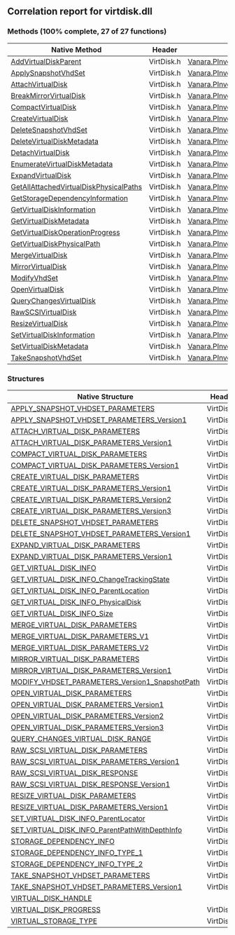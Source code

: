 ## Correlation report for virtdisk.dll  
### Methods (100% complete, 27 of 27 functions)  
Native Method | Header | Managed Method  
--- | --- | ---  
[AddVirtualDiskParent](https://www.google.com/search?num=5&q=AddVirtualDiskParent+site%3Amicrosoft.com) | VirtDisk.h | [Vanara.PInvoke.VirtDisk.AddVirtualDiskParent](https://github.com/dahall/Vanara/search?l=C%23&q=AddVirtualDiskParent)  
[ApplySnapshotVhdSet](https://www.google.com/search?num=5&q=ApplySnapshotVhdSet+site%3Amicrosoft.com) | VirtDisk.h | [Vanara.PInvoke.VirtDisk.ApplySnapshotVhdSet](https://github.com/dahall/Vanara/search?l=C%23&q=ApplySnapshotVhdSet)  
[AttachVirtualDisk](https://www.google.com/search?num=5&q=AttachVirtualDisk+site%3Amicrosoft.com) | VirtDisk.h | [Vanara.PInvoke.VirtDisk.AttachVirtualDisk](https://github.com/dahall/Vanara/search?l=C%23&q=AttachVirtualDisk)  
[BreakMirrorVirtualDisk](http://msdn2.microsoft.com/en-us/library/hh448676) | VirtDisk.h | [Vanara.PInvoke.VirtDisk.BreakMirrorVirtualDisk](https://github.com/dahall/Vanara/search?l=C%23&q=BreakMirrorVirtualDisk)  
[CompactVirtualDisk](https://www.google.com/search?num=5&q=CompactVirtualDisk+site%3Amicrosoft.com) | VirtDisk.h | [Vanara.PInvoke.VirtDisk.CompactVirtualDisk](https://github.com/dahall/Vanara/search?l=C%23&q=CompactVirtualDisk)  
[CreateVirtualDisk](https://www.google.com/search?num=5&q=CreateVirtualDisk+site%3Amicrosoft.com) | VirtDisk.h | [Vanara.PInvoke.VirtDisk.CreateVirtualDisk](https://github.com/dahall/Vanara/search?l=C%23&q=CreateVirtualDisk)  
[DeleteSnapshotVhdSet](https://www.google.com/search?num=5&q=DeleteSnapshotVhdSet+site%3Amicrosoft.com) | VirtDisk.h | [Vanara.PInvoke.VirtDisk.DeleteSnapshotVhdSet](https://github.com/dahall/Vanara/search?l=C%23&q=DeleteSnapshotVhdSet)  
[DeleteVirtualDiskMetadata](https://www.google.com/search?num=5&q=DeleteVirtualDiskMetadata+site%3Amicrosoft.com) | VirtDisk.h | [Vanara.PInvoke.VirtDisk.DeleteVirtualDiskMetadata](https://github.com/dahall/Vanara/search?l=C%23&q=DeleteVirtualDiskMetadata)  
[DetachVirtualDisk](https://www.google.com/search?num=5&q=DetachVirtualDisk+site%3Amicrosoft.com) | VirtDisk.h | [Vanara.PInvoke.VirtDisk.DetachVirtualDisk](https://github.com/dahall/Vanara/search?l=C%23&q=DetachVirtualDisk)  
[EnumerateVirtualDiskMetadata](https://www.google.com/search?num=5&q=EnumerateVirtualDiskMetadata+site%3Amicrosoft.com) | VirtDisk.h | [Vanara.PInvoke.VirtDisk.EnumerateVirtualDiskMetadata](https://github.com/dahall/Vanara/search?l=C%23&q=EnumerateVirtualDiskMetadata)  
[ExpandVirtualDisk](https://www.google.com/search?num=5&q=ExpandVirtualDisk+site%3Amicrosoft.com) | VirtDisk.h | [Vanara.PInvoke.VirtDisk.ExpandVirtualDisk](https://github.com/dahall/Vanara/search?l=C%23&q=ExpandVirtualDisk)  
[GetAllAttachedVirtualDiskPhysicalPaths](https://www.google.com/search?num=5&q=GetAllAttachedVirtualDiskPhysicalPaths+site%3Amicrosoft.com) | VirtDisk.h | [Vanara.PInvoke.VirtDisk.GetAllAttachedVirtualDiskPhysicalPaths](https://github.com/dahall/Vanara/search?l=C%23&q=GetAllAttachedVirtualDiskPhysicalPaths)  
[GetStorageDependencyInformation](https://www.google.com/search?num=5&q=GetStorageDependencyInformation+site%3Amicrosoft.com) | VirtDisk.h | [Vanara.PInvoke.VirtDisk.GetStorageDependencyInformation](https://github.com/dahall/Vanara/search?l=C%23&q=GetStorageDependencyInformation)  
[GetVirtualDiskInformation](https://www.google.com/search?num=5&q=GetVirtualDiskInformation+site%3Amicrosoft.com) | VirtDisk.h | [Vanara.PInvoke.VirtDisk.GetVirtualDiskInformation](https://github.com/dahall/Vanara/search?l=C%23&q=GetVirtualDiskInformation)  
[GetVirtualDiskMetadata](https://www.google.com/search?num=5&q=GetVirtualDiskMetadata+site%3Amicrosoft.com) | VirtDisk.h | [Vanara.PInvoke.VirtDisk.GetVirtualDiskMetadata](https://github.com/dahall/Vanara/search?l=C%23&q=GetVirtualDiskMetadata)  
[GetVirtualDiskOperationProgress](https://www.google.com/search?num=5&q=GetVirtualDiskOperationProgress+site%3Amicrosoft.com) | VirtDisk.h | [Vanara.PInvoke.VirtDisk.GetVirtualDiskOperationProgress](https://github.com/dahall/Vanara/search?l=C%23&q=GetVirtualDiskOperationProgress)  
[GetVirtualDiskPhysicalPath](https://www.google.com/search?num=5&q=GetVirtualDiskPhysicalPath+site%3Amicrosoft.com) | VirtDisk.h | [Vanara.PInvoke.VirtDisk.GetVirtualDiskPhysicalPath](https://github.com/dahall/Vanara/search?l=C%23&q=GetVirtualDiskPhysicalPath)  
[MergeVirtualDisk](https://www.google.com/search?num=5&q=MergeVirtualDisk+site%3Amicrosoft.com) | VirtDisk.h | [Vanara.PInvoke.VirtDisk.MergeVirtualDisk](https://github.com/dahall/Vanara/search?l=C%23&q=MergeVirtualDisk)  
[MirrorVirtualDisk](https://www.google.com/search?num=5&q=MirrorVirtualDisk+site%3Amicrosoft.com) | VirtDisk.h | [Vanara.PInvoke.VirtDisk.MirrorVirtualDisk](https://github.com/dahall/Vanara/search?l=C%23&q=MirrorVirtualDisk)  
[ModifyVhdSet](https://www.google.com/search?num=5&q=ModifyVhdSet+site%3Amicrosoft.com) | VirtDisk.h | [Vanara.PInvoke.VirtDisk.ModifyVhdSet](https://github.com/dahall/Vanara/search?l=C%23&q=ModifyVhdSet)  
[OpenVirtualDisk](https://www.google.com/search?num=5&q=OpenVirtualDisk+site%3Amicrosoft.com) | VirtDisk.h | [Vanara.PInvoke.VirtDisk.OpenVirtualDisk](https://github.com/dahall/Vanara/search?l=C%23&q=OpenVirtualDisk)  
[QueryChangesVirtualDisk](https://www.google.com/search?num=5&q=QueryChangesVirtualDisk+site%3Amicrosoft.com) | VirtDisk.h | [Vanara.PInvoke.VirtDisk.QueryChangesVirtualDisk](https://github.com/dahall/Vanara/search?l=C%23&q=QueryChangesVirtualDisk)  
[RawSCSIVirtualDisk](https://www.google.com/search?num=5&q=RawSCSIVirtualDisk+site%3Amicrosoft.com) | VirtDisk.h | [Vanara.PInvoke.VirtDisk.RawSCSIVirtualDisk](https://github.com/dahall/Vanara/search?l=C%23&q=RawSCSIVirtualDisk)  
[ResizeVirtualDisk](https://www.google.com/search?num=5&q=ResizeVirtualDisk+site%3Amicrosoft.com) | VirtDisk.h | [Vanara.PInvoke.VirtDisk.ResizeVirtualDisk](https://github.com/dahall/Vanara/search?l=C%23&q=ResizeVirtualDisk)  
[SetVirtualDiskInformation](https://www.google.com/search?num=5&q=SetVirtualDiskInformation+site%3Amicrosoft.com) | VirtDisk.h | [Vanara.PInvoke.VirtDisk.SetVirtualDiskInformation](https://github.com/dahall/Vanara/search?l=C%23&q=SetVirtualDiskInformation)  
[SetVirtualDiskMetadata](https://www.google.com/search?num=5&q=SetVirtualDiskMetadata+site%3Amicrosoft.com) | VirtDisk.h | [Vanara.PInvoke.VirtDisk.SetVirtualDiskMetadata](https://github.com/dahall/Vanara/search?l=C%23&q=SetVirtualDiskMetadata)  
[TakeSnapshotVhdSet](https://www.google.com/search?num=5&q=TakeSnapshotVhdSet+site%3Amicrosoft.com) | VirtDisk.h | [Vanara.PInvoke.VirtDisk.TakeSnapshotVhdSet](https://github.com/dahall/Vanara/search?l=C%23&q=TakeSnapshotVhdSet)  
### Structures  
Native Structure | Header | Managed Structure  
--- | --- | ---  
[APPLY_SNAPSHOT_VHDSET_PARAMETERS](https://www.google.com/search?num=5&q=APPLY_SNAPSHOT_VHDSET_PARAMETERS+site%3Amicrosoft.com) | VirtDisk.h | [Vanara.PInvoke.VirtDisk.APPLY_SNAPSHOT_VHDSET_PARAMETERS](https://github.com/dahall/Vanara/search?l=C%23&q=APPLY_SNAPSHOT_VHDSET_PARAMETERS)  
[APPLY_SNAPSHOT_VHDSET_PARAMETERS_Version1](https://www.google.com/search?num=5&q=APPLY_SNAPSHOT_VHDSET_PARAMETERS_Version1+site%3Amicrosoft.com) | VirtDisk.h | [Vanara.PInvoke.VirtDisk.APPLY_SNAPSHOT_VHDSET_PARAMETERS.APPLY_SNAPSHOT_VHDSET_PARAMETERS_Version1](https://github.com/dahall/Vanara/search?l=C%23&q=APPLY_SNAPSHOT_VHDSET_PARAMETERS_Version1)  
[ATTACH_VIRTUAL_DISK_PARAMETERS](https://www.google.com/search?num=5&q=ATTACH_VIRTUAL_DISK_PARAMETERS+site%3Amicrosoft.com) | VirtDisk.h | [Vanara.PInvoke.VirtDisk.ATTACH_VIRTUAL_DISK_PARAMETERS](https://github.com/dahall/Vanara/search?l=C%23&q=ATTACH_VIRTUAL_DISK_PARAMETERS)  
[ATTACH_VIRTUAL_DISK_PARAMETERS_Version1](https://www.google.com/search?num=5&q=ATTACH_VIRTUAL_DISK_PARAMETERS_Version1+site%3Amicrosoft.com) | VirtDisk.h | [Vanara.PInvoke.VirtDisk.ATTACH_VIRTUAL_DISK_PARAMETERS.ATTACH_VIRTUAL_DISK_PARAMETERS_Version1](https://github.com/dahall/Vanara/search?l=C%23&q=ATTACH_VIRTUAL_DISK_PARAMETERS_Version1)  
[COMPACT_VIRTUAL_DISK_PARAMETERS](https://www.google.com/search?num=5&q=COMPACT_VIRTUAL_DISK_PARAMETERS+site%3Amicrosoft.com) | VirtDisk.h | [Vanara.PInvoke.VirtDisk.COMPACT_VIRTUAL_DISK_PARAMETERS](https://github.com/dahall/Vanara/search?l=C%23&q=COMPACT_VIRTUAL_DISK_PARAMETERS)  
[COMPACT_VIRTUAL_DISK_PARAMETERS_Version1](https://www.google.com/search?num=5&q=COMPACT_VIRTUAL_DISK_PARAMETERS_Version1+site%3Amicrosoft.com) | VirtDisk.h | [Vanara.PInvoke.VirtDisk.COMPACT_VIRTUAL_DISK_PARAMETERS.COMPACT_VIRTUAL_DISK_PARAMETERS_Version1](https://github.com/dahall/Vanara/search?l=C%23&q=COMPACT_VIRTUAL_DISK_PARAMETERS_Version1)  
[CREATE_VIRTUAL_DISK_PARAMETERS](https://www.google.com/search?num=5&q=CREATE_VIRTUAL_DISK_PARAMETERS+site%3Amicrosoft.com) | VirtDisk.h | [Vanara.PInvoke.VirtDisk.CREATE_VIRTUAL_DISK_PARAMETERS](https://github.com/dahall/Vanara/search?l=C%23&q=CREATE_VIRTUAL_DISK_PARAMETERS)  
[CREATE_VIRTUAL_DISK_PARAMETERS_Version1](https://www.google.com/search?num=5&q=CREATE_VIRTUAL_DISK_PARAMETERS_Version1+site%3Amicrosoft.com) | VirtDisk.h | [Vanara.PInvoke.VirtDisk.CREATE_VIRTUAL_DISK_PARAMETERS.CREATE_VIRTUAL_DISK_PARAMETERS_Version1](https://github.com/dahall/Vanara/search?l=C%23&q=CREATE_VIRTUAL_DISK_PARAMETERS_Version1)  
[CREATE_VIRTUAL_DISK_PARAMETERS_Version2](https://www.google.com/search?num=5&q=CREATE_VIRTUAL_DISK_PARAMETERS_Version2+site%3Amicrosoft.com) | VirtDisk.h | [Vanara.PInvoke.VirtDisk.CREATE_VIRTUAL_DISK_PARAMETERS.CREATE_VIRTUAL_DISK_PARAMETERS_Version2](https://github.com/dahall/Vanara/search?l=C%23&q=CREATE_VIRTUAL_DISK_PARAMETERS_Version2)  
[CREATE_VIRTUAL_DISK_PARAMETERS_Version3](https://www.google.com/search?num=5&q=CREATE_VIRTUAL_DISK_PARAMETERS_Version3+site%3Amicrosoft.com) | VirtDisk.h | [Vanara.PInvoke.VirtDisk.CREATE_VIRTUAL_DISK_PARAMETERS.CREATE_VIRTUAL_DISK_PARAMETERS_Version3](https://github.com/dahall/Vanara/search?l=C%23&q=CREATE_VIRTUAL_DISK_PARAMETERS_Version3)  
[DELETE_SNAPSHOT_VHDSET_PARAMETERS](https://www.google.com/search?num=5&q=DELETE_SNAPSHOT_VHDSET_PARAMETERS+site%3Amicrosoft.com) | VirtDisk.h | [Vanara.PInvoke.VirtDisk.DELETE_SNAPSHOT_VHDSET_PARAMETERS](https://github.com/dahall/Vanara/search?l=C%23&q=DELETE_SNAPSHOT_VHDSET_PARAMETERS)  
[DELETE_SNAPSHOT_VHDSET_PARAMETERS_Version1](https://www.google.com/search?num=5&q=DELETE_SNAPSHOT_VHDSET_PARAMETERS_Version1+site%3Amicrosoft.com) | VirtDisk.h | [Vanara.PInvoke.VirtDisk.DELETE_SNAPSHOT_VHDSET_PARAMETERS.DELETE_SNAPSHOT_VHDSET_PARAMETERS_Version1](https://github.com/dahall/Vanara/search?l=C%23&q=DELETE_SNAPSHOT_VHDSET_PARAMETERS_Version1)  
[EXPAND_VIRTUAL_DISK_PARAMETERS](https://www.google.com/search?num=5&q=EXPAND_VIRTUAL_DISK_PARAMETERS+site%3Amicrosoft.com) | VirtDisk.h | [Vanara.PInvoke.VirtDisk.EXPAND_VIRTUAL_DISK_PARAMETERS](https://github.com/dahall/Vanara/search?l=C%23&q=EXPAND_VIRTUAL_DISK_PARAMETERS)  
[EXPAND_VIRTUAL_DISK_PARAMETERS_Version1](https://www.google.com/search?num=5&q=EXPAND_VIRTUAL_DISK_PARAMETERS_Version1+site%3Amicrosoft.com) | VirtDisk.h | [Vanara.PInvoke.VirtDisk.EXPAND_VIRTUAL_DISK_PARAMETERS.EXPAND_VIRTUAL_DISK_PARAMETERS_Version1](https://github.com/dahall/Vanara/search?l=C%23&q=EXPAND_VIRTUAL_DISK_PARAMETERS_Version1)  
[GET_VIRTUAL_DISK_INFO](https://www.google.com/search?num=5&q=GET_VIRTUAL_DISK_INFO+site%3Amicrosoft.com) | VirtDisk.h | [Vanara.PInvoke.VirtDisk.GET_VIRTUAL_DISK_INFO](https://github.com/dahall/Vanara/search?l=C%23&q=GET_VIRTUAL_DISK_INFO)  
[GET_VIRTUAL_DISK_INFO_ChangeTrackingState](https://www.google.com/search?num=5&q=GET_VIRTUAL_DISK_INFO_ChangeTrackingState+site%3Amicrosoft.com) | VirtDisk.h | [Vanara.PInvoke.VirtDisk.GET_VIRTUAL_DISK_INFO.GET_VIRTUAL_DISK_INFO_ChangeTrackingState](https://github.com/dahall/Vanara/search?l=C%23&q=GET_VIRTUAL_DISK_INFO_ChangeTrackingState)  
[GET_VIRTUAL_DISK_INFO_ParentLocation](https://www.google.com/search?num=5&q=GET_VIRTUAL_DISK_INFO_ParentLocation+site%3Amicrosoft.com) | VirtDisk.h | [Vanara.PInvoke.VirtDisk.GET_VIRTUAL_DISK_INFO.GET_VIRTUAL_DISK_INFO_ParentLocation](https://github.com/dahall/Vanara/search?l=C%23&q=GET_VIRTUAL_DISK_INFO_ParentLocation)  
[GET_VIRTUAL_DISK_INFO_PhysicalDisk](https://www.google.com/search?num=5&q=GET_VIRTUAL_DISK_INFO_PhysicalDisk+site%3Amicrosoft.com) | VirtDisk.h | [Vanara.PInvoke.VirtDisk.GET_VIRTUAL_DISK_INFO.GET_VIRTUAL_DISK_INFO_PhysicalDisk](https://github.com/dahall/Vanara/search?l=C%23&q=GET_VIRTUAL_DISK_INFO_PhysicalDisk)  
[GET_VIRTUAL_DISK_INFO_Size](https://www.google.com/search?num=5&q=GET_VIRTUAL_DISK_INFO_Size+site%3Amicrosoft.com) | VirtDisk.h | [Vanara.PInvoke.VirtDisk.GET_VIRTUAL_DISK_INFO.GET_VIRTUAL_DISK_INFO_Size](https://github.com/dahall/Vanara/search?l=C%23&q=GET_VIRTUAL_DISK_INFO_Size)  
[MERGE_VIRTUAL_DISK_PARAMETERS](https://www.google.com/search?num=5&q=MERGE_VIRTUAL_DISK_PARAMETERS+site%3Amicrosoft.com) | VirtDisk.h | [Vanara.PInvoke.VirtDisk.MERGE_VIRTUAL_DISK_PARAMETERS](https://github.com/dahall/Vanara/search?l=C%23&q=MERGE_VIRTUAL_DISK_PARAMETERS)  
[MERGE_VIRTUAL_DISK_PARAMETERS_V1](https://www.google.com/search?num=5&q=MERGE_VIRTUAL_DISK_PARAMETERS_V1+site%3Amicrosoft.com) | VirtDisk.h | [Vanara.PInvoke.VirtDisk.MERGE_VIRTUAL_DISK_PARAMETERS.MERGE_VIRTUAL_DISK_PARAMETERS_V1](https://github.com/dahall/Vanara/search?l=C%23&q=MERGE_VIRTUAL_DISK_PARAMETERS_V1)  
[MERGE_VIRTUAL_DISK_PARAMETERS_V2](https://www.google.com/search?num=5&q=MERGE_VIRTUAL_DISK_PARAMETERS_V2+site%3Amicrosoft.com) | VirtDisk.h | [Vanara.PInvoke.VirtDisk.MERGE_VIRTUAL_DISK_PARAMETERS.MERGE_VIRTUAL_DISK_PARAMETERS_V2](https://github.com/dahall/Vanara/search?l=C%23&q=MERGE_VIRTUAL_DISK_PARAMETERS_V2)  
[MIRROR_VIRTUAL_DISK_PARAMETERS](http://msdn2.microsoft.com/en-us/library/hh448680) | VirtDisk.h | [Vanara.PInvoke.VirtDisk.MIRROR_VIRTUAL_DISK_PARAMETERS](https://github.com/dahall/Vanara/search?l=C%23&q=MIRROR_VIRTUAL_DISK_PARAMETERS)  
[MIRROR_VIRTUAL_DISK_PARAMETERS_Version1](http://msdn2.microsoft.com/en-us/library/hh448680) | VirtDisk.h | [Vanara.PInvoke.VirtDisk.MIRROR_VIRTUAL_DISK_PARAMETERS.MIRROR_VIRTUAL_DISK_PARAMETERS_Version1](https://github.com/dahall/Vanara/search?l=C%23&q=MIRROR_VIRTUAL_DISK_PARAMETERS_Version1)  
[MODIFY_VHDSET_PARAMETERS_Version1_SnapshotPath](https://www.google.com/search?num=5&q=MODIFY_VHDSET_PARAMETERS_Version1_SnapshotPath+site%3Amicrosoft.com) | VirtDisk.h | [Vanara.PInvoke.VirtDisk.MODIFY_VHDSET_PARAMETERS.MODIFY_VHDSET_PARAMETERS_Version1_SnapshotPath](https://github.com/dahall/Vanara/search?l=C%23&q=MODIFY_VHDSET_PARAMETERS_Version1_SnapshotPath)  
[OPEN_VIRTUAL_DISK_PARAMETERS](https://www.google.com/search?num=5&q=OPEN_VIRTUAL_DISK_PARAMETERS+site%3Amicrosoft.com) | VirtDisk.h | [Vanara.PInvoke.VirtDisk.OPEN_VIRTUAL_DISK_PARAMETERS](https://github.com/dahall/Vanara/search?l=C%23&q=OPEN_VIRTUAL_DISK_PARAMETERS)  
[OPEN_VIRTUAL_DISK_PARAMETERS_Version1](https://www.google.com/search?num=5&q=OPEN_VIRTUAL_DISK_PARAMETERS_Version1+site%3Amicrosoft.com) | VirtDisk.h | [Vanara.PInvoke.VirtDisk.OPEN_VIRTUAL_DISK_PARAMETERS.OPEN_VIRTUAL_DISK_PARAMETERS_Version1](https://github.com/dahall/Vanara/search?l=C%23&q=OPEN_VIRTUAL_DISK_PARAMETERS_Version1)  
[OPEN_VIRTUAL_DISK_PARAMETERS_Version2](https://www.google.com/search?num=5&q=OPEN_VIRTUAL_DISK_PARAMETERS_Version2+site%3Amicrosoft.com) | VirtDisk.h | [Vanara.PInvoke.VirtDisk.OPEN_VIRTUAL_DISK_PARAMETERS.OPEN_VIRTUAL_DISK_PARAMETERS_Version2](https://github.com/dahall/Vanara/search?l=C%23&q=OPEN_VIRTUAL_DISK_PARAMETERS_Version2)  
[OPEN_VIRTUAL_DISK_PARAMETERS_Version3](https://www.google.com/search?num=5&q=OPEN_VIRTUAL_DISK_PARAMETERS_Version3+site%3Amicrosoft.com) | VirtDisk.h | [Vanara.PInvoke.VirtDisk.OPEN_VIRTUAL_DISK_PARAMETERS.OPEN_VIRTUAL_DISK_PARAMETERS_Version3](https://github.com/dahall/Vanara/search?l=C%23&q=OPEN_VIRTUAL_DISK_PARAMETERS_Version3)  
[QUERY_CHANGES_VIRTUAL_DISK_RANGE](https://www.google.com/search?num=5&q=QUERY_CHANGES_VIRTUAL_DISK_RANGE+site%3Amicrosoft.com) | VirtDisk.h | [Vanara.PInvoke.VirtDisk.QUERY_CHANGES_VIRTUAL_DISK_RANGE](https://github.com/dahall/Vanara/search?l=C%23&q=QUERY_CHANGES_VIRTUAL_DISK_RANGE)  
[RAW_SCSI_VIRTUAL_DISK_PARAMETERS](https://www.google.com/search?num=5&q=RAW_SCSI_VIRTUAL_DISK_PARAMETERS+site%3Amicrosoft.com) | VirtDisk.h | [Vanara.PInvoke.VirtDisk.RAW_SCSI_VIRTUAL_DISK_PARAMETERS](https://github.com/dahall/Vanara/search?l=C%23&q=RAW_SCSI_VIRTUAL_DISK_PARAMETERS)  
[RAW_SCSI_VIRTUAL_DISK_PARAMETERS_Version1](https://www.google.com/search?num=5&q=RAW_SCSI_VIRTUAL_DISK_PARAMETERS_Version1+site%3Amicrosoft.com) | VirtDisk.h | [Vanara.PInvoke.VirtDisk.RAW_SCSI_VIRTUAL_DISK_PARAMETERS.RAW_SCSI_VIRTUAL_DISK_PARAMETERS_Version1](https://github.com/dahall/Vanara/search?l=C%23&q=RAW_SCSI_VIRTUAL_DISK_PARAMETERS_Version1)  
[RAW_SCSI_VIRTUAL_DISK_RESPONSE](https://www.google.com/search?num=5&q=RAW_SCSI_VIRTUAL_DISK_RESPONSE+site%3Amicrosoft.com) | VirtDisk.h | [Vanara.PInvoke.VirtDisk.RAW_SCSI_VIRTUAL_DISK_RESPONSE](https://github.com/dahall/Vanara/search?l=C%23&q=RAW_SCSI_VIRTUAL_DISK_RESPONSE)  
[RAW_SCSI_VIRTUAL_DISK_RESPONSE_Version1](https://www.google.com/search?num=5&q=RAW_SCSI_VIRTUAL_DISK_RESPONSE_Version1+site%3Amicrosoft.com) | VirtDisk.h | [Vanara.PInvoke.VirtDisk.RAW_SCSI_VIRTUAL_DISK_RESPONSE.RAW_SCSI_VIRTUAL_DISK_RESPONSE_Version1](https://github.com/dahall/Vanara/search?l=C%23&q=RAW_SCSI_VIRTUAL_DISK_RESPONSE_Version1)  
[RESIZE_VIRTUAL_DISK_PARAMETERS](https://www.google.com/search?num=5&q=RESIZE_VIRTUAL_DISK_PARAMETERS+site%3Amicrosoft.com) | VirtDisk.h | [Vanara.PInvoke.VirtDisk.RESIZE_VIRTUAL_DISK_PARAMETERS](https://github.com/dahall/Vanara/search?l=C%23&q=RESIZE_VIRTUAL_DISK_PARAMETERS)  
[RESIZE_VIRTUAL_DISK_PARAMETERS_Version1](https://www.google.com/search?num=5&q=RESIZE_VIRTUAL_DISK_PARAMETERS_Version1+site%3Amicrosoft.com) | VirtDisk.h | [Vanara.PInvoke.VirtDisk.RESIZE_VIRTUAL_DISK_PARAMETERS.RESIZE_VIRTUAL_DISK_PARAMETERS_Version1](https://github.com/dahall/Vanara/search?l=C%23&q=RESIZE_VIRTUAL_DISK_PARAMETERS_Version1)  
[SET_VIRTUAL_DISK_INFO_ParentLocator](http://msdn2.microsoft.com/en-us/library/dd323686) | VirtDisk.h | [Vanara.PInvoke.VirtDisk.SET_VIRTUAL_DISK_INFO.SET_VIRTUAL_DISK_INFO_ParentLocator](https://github.com/dahall/Vanara/search?l=C%23&q=SET_VIRTUAL_DISK_INFO_ParentLocator)  
[SET_VIRTUAL_DISK_INFO_ParentPathWithDepthInfo](http://msdn2.microsoft.com/en-us/library/dd323686) | VirtDisk.h | [Vanara.PInvoke.VirtDisk.SET_VIRTUAL_DISK_INFO.SET_VIRTUAL_DISK_INFO_ParentPathWithDepthInfo](https://github.com/dahall/Vanara/search?l=C%23&q=SET_VIRTUAL_DISK_INFO_ParentPathWithDepthInfo)  
[STORAGE_DEPENDENCY_INFO](https://www.google.com/search?num=5&q=STORAGE_DEPENDENCY_INFO+site%3Amicrosoft.com) | VirtDisk.h | [Vanara.PInvoke.VirtDisk.STORAGE_DEPENDENCY_INFO](https://github.com/dahall/Vanara/search?l=C%23&q=STORAGE_DEPENDENCY_INFO)  
[STORAGE_DEPENDENCY_INFO_TYPE_1](https://www.google.com/search?num=5&q=STORAGE_DEPENDENCY_INFO_TYPE_1+site%3Amicrosoft.com) | VirtDisk.h | [Vanara.PInvoke.VirtDisk.STORAGE_DEPENDENCY_INFO_TYPE_1](https://github.com/dahall/Vanara/search?l=C%23&q=STORAGE_DEPENDENCY_INFO_TYPE_1)  
[STORAGE_DEPENDENCY_INFO_TYPE_2](https://www.google.com/search?num=5&q=STORAGE_DEPENDENCY_INFO_TYPE_2+site%3Amicrosoft.com) | VirtDisk.h | [Vanara.PInvoke.VirtDisk.STORAGE_DEPENDENCY_INFO_TYPE_2](https://github.com/dahall/Vanara/search?l=C%23&q=STORAGE_DEPENDENCY_INFO_TYPE_2)  
[TAKE_SNAPSHOT_VHDSET_PARAMETERS](https://www.google.com/search?num=5&q=TAKE_SNAPSHOT_VHDSET_PARAMETERS+site%3Amicrosoft.com) | VirtDisk.h | [Vanara.PInvoke.VirtDisk.TAKE_SNAPSHOT_VHDSET_PARAMETERS](https://github.com/dahall/Vanara/search?l=C%23&q=TAKE_SNAPSHOT_VHDSET_PARAMETERS)  
[TAKE_SNAPSHOT_VHDSET_PARAMETERS_Version1](https://www.google.com/search?num=5&q=TAKE_SNAPSHOT_VHDSET_PARAMETERS_Version1+site%3Amicrosoft.com) | VirtDisk.h | [Vanara.PInvoke.VirtDisk.TAKE_SNAPSHOT_VHDSET_PARAMETERS.TAKE_SNAPSHOT_VHDSET_PARAMETERS_Version1](https://github.com/dahall/Vanara/search?l=C%23&q=TAKE_SNAPSHOT_VHDSET_PARAMETERS_Version1)  
[VIRTUAL_DISK_HANDLE](https://www.google.com/search?num=5&q=VIRTUAL_DISK_HANDLE+site%3Amicrosoft.com) |  | [Vanara.PInvoke.VirtDisk.VIRTUAL_DISK_HANDLE](https://github.com/dahall/Vanara/search?l=C%23&q=VIRTUAL_DISK_HANDLE)  
[VIRTUAL_DISK_PROGRESS](https://www.google.com/search?num=5&q=VIRTUAL_DISK_PROGRESS+site%3Amicrosoft.com) | VirtDisk.h | [Vanara.PInvoke.VirtDisk.VIRTUAL_DISK_PROGRESS](https://github.com/dahall/Vanara/search?l=C%23&q=VIRTUAL_DISK_PROGRESS)  
[VIRTUAL_STORAGE_TYPE](https://www.google.com/search?num=5&q=VIRTUAL_STORAGE_TYPE+site%3Amicrosoft.com) | VirtDisk.h | [Vanara.PInvoke.VirtDisk.VIRTUAL_STORAGE_TYPE](https://github.com/dahall/Vanara/search?l=C%23&q=VIRTUAL_STORAGE_TYPE)  
